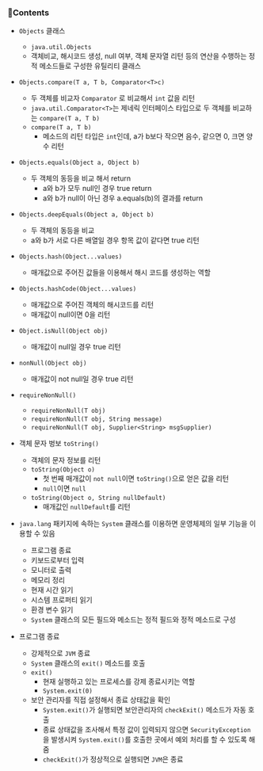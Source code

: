 ### 📒Contents

- `Objects` 클래스
    + `java.util.Objects`
    + 객체비교, 해시코드 생성, null 여부, 객체 문자열 리턴 등의 연산을 수행하는 정적 메소드들로 구성한 유틸리티 클래스

- `Objects.compare(T a, T b, Comparator<T>c)`
    + 두 객체를 비교자 `Comparator` 로 비교해서 `int` 값을 리턴
    + `java.util.Comparator<T>`는 제네릭 인터페이스 타입으로 두 객체를 비교하는 `compare(T a, T b)`
    + `compare(T a, T b)`
        * 메소드의 리턴 타입은 `int`인데, a가 b보다 작으면 음수, 같으면 0, 크면 양수 리턴
    
- `Objects.equals(Object a, Object b)`
    + 두 객체의 동등을 비교 해서 return
        * a와 b가 모두 null인 경우 true return
        * a와 b가 null이 아닌 경우 a.equals(b)의 결과를 return
    
- `Objects.deepEquals(Object a, Object b)`
    + 두 객체의 동등을 비교
    + a와 b가 서로 다른 배열일 경우 항목 값이 같다면 true 리턴

- `Objects.hash(Object...values)`
    + 매개값으로 주어진 값들을 이용해서 해시 코드를 생성하는 역할

- `Objects.hashCode(Object...values)`
    + 매개값으로 주어진 객체의 해시코드를 리턴
    + 매개값이 null이면 0을 리턴

- `Object.isNull(Object obj)`
    + 매개값이 null일 경우 true 리턴

- `nonNull(Object obj)`
    + 매개값이 not null일 경우 true 리턴

- `requireNonNull()`
    + `requireNonNull(T obj)`
    + `requireNonNull(T obj, String message)`
    + `requireNonNull(T obj, Supplier<String> msgSupplier)`

- 객체 문자 벙보 `toString()`
    + 객체의 문자 정보를 리턴
    + `toString(Object o)`
        * 첫 번째 매개값이 `not null`이면 `toString()`으로 얻은 값을 리턴
        * `null`이면 `null`
    + `toString(Object o, String nullDefault)`
        * 매개값인 `nullDefault`를 리턴

- `java.lang` 패키지에 속하는 `System` 클래스를 이용하면 운영체제의 일부 기능을 이용할 수 있음
    + 프로그램 종료
    + 키보드로부터 입력
    + 모니터로 출력
    + 메모리 정리
    + 현재 시간 읽기
    + 시스템 프로퍼티 읽기
    + 환경 변수 읽기
    + `System` 클래스의 모든 필드와 메소드는 정적 필드와 정적 메소드로 구성

- 프로그램 종료
    + 강제적으로 `JVM` 종료
    + `System` 클래스의 `exit()` 메소드를 호출
    + `exit()`
        * 현재 실행하고 있는 프로세스를 강제 종료시키는 역할
        * `System.exit(0)`
    + 보안 관리자를 직접 설정해서 종료 상태값을 확인
        * `System.exit()`가 실행되면 보안관리자의 `checkExit()` 메소드가 자동 호출
        * 종료 상태값을 조사해서 특정 값이 입력되지 않으면 `SecurityException`을 발생시켜 `System.exit()`를 호출한 곳에서 예외 처리를 할 수 있도록 해줌
        * `checkExit()`가 정상적으로 실행되면 `JVM`은 종료